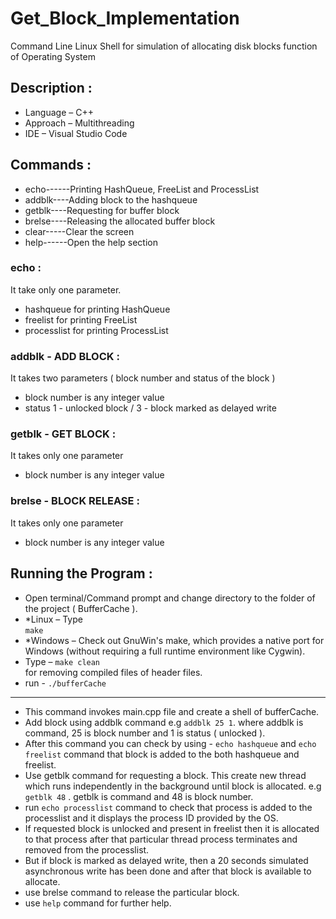 # Get_Block_Implementation
Command Line Linux Shell for simulation of allocating disk blocks function of Operating System


## Description :
- Language – C++
- Approach – Multithreading
- IDE – Visual Studio Code

## Commands :
- echo------Printing HashQueue, FreeList and ProcessList
- addblk----Adding block to the hashqueue
- getblk----Requesting for buffer block
- brelse----Releasing the allocated buffer block
- clear-----Clear the screen
- help------Open the help section

### echo :
It take only one parameter.
- hashqueue for printing HashQueue
- freelist for printing FreeList
- processlist for printing ProcessList

### addblk - ADD BLOCK :
It takes two parameters ( block number and status of the block )
- block number is any integer value
- status 1 - unlocked block / 3 - block marked as delayed write

### getblk - GET BLOCK :
It takes only one parameter
- block number is any integer value

### brelse - BLOCK RELEASE :
It takes only one parameter
- block number is any integer value

## Running the Program :
- Open terminal/Command prompt and change directory to the folder of the
project ( BufferCache ).
- *Linux – Type<br>
```make```
- *Windows – Check out GnuWin's make, which provides a native port for
Windows (without requiring a full runtime environment like Cygwin).
- Type – ```make clean```<br>
for removing compiled files of header files.
- run - ```./bufferCache```
-----------------------------------------------------------------------------
- This command invokes main.cpp file and create a shell of bufferCache.
- Add block using addblk command e.g ```addblk 25 1```. where addblk is
command, 25 is block number and 1 is status ( unlocked ).
- After this command you can check by using - ```echo hashqueue``` and
```echo freelist``` command that block is added to the both hashqueue and
freelist.
- Use getblk command for requesting a block. This create new thread
which runs independently in the background until block is allocated.
e.g ```getblk 48``` . getblk is command and 48 is block number.
- run ```echo processlist``` command to check that process is added to the
processlist and it displays the process ID provided by the OS.
- If requested block is unlocked and present in freelist then it is allocated to
that process after that particular thread process terminates and removed
from the processlist.
- But if block is marked as delayed write, then a 20 seconds simulated
asynchronous write has been done and after that block is available to
allocate.
- use brelse command to release the particular block.
- use ```help``` command for further help.
